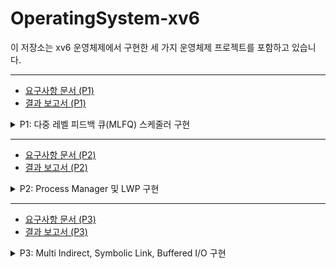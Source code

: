 # OperatingSystem-xv6

이 저장소는 xv6 운영체제에서 구현한 세 가지 운영체제 프로젝트를 포함하고 있습니다.

---
- [요구사항 문서 (P1)](./docs/ELE3021_project01.pdf)
- [결과 보고서 (P1)](./docs/ELE3021_project01_12999_2019082279.pdf)
<details>
<summary>P1: 다중 레벨 피드백 큐(MLFQ) 스케줄러 구현</summary>

### 개요
이 프로젝트는 xv6 운영체제에서 다중 레벨 피드백 큐(MLFQ) 스케줄러를 구현합니다. MLFQ는 세 개의 큐 레벨로 구성됩니다:
- L0 및 L1: 라운드 로빈(Round Robin) 스케줄링
- L2: 우선순위 기반 스케줄링, 동일 우선순위의 경우 선입선출(FCFS) 방식 사용

### 구현 세부사항

#### 큐 구조
- **L0 & L1**: 효율적인 라운드 로빈 스케줄링을 위해 원형 큐(circular queue)로 구현
- **L2**: 우선순위 스케줄링을 위해 최소 힙(min-heap) 기반 우선순위 큐로 구현

#### 글로벌 틱 시스템
- xv6의 내장 틱 대신 사용자 정의 글로벌 틱 카운터(`gTicks`) 구현
- 프로세스의 실행 시간(runtime)은 타이머 인터럽트 동안 실제로 CPU에서 실행될 때 증가
- 100 글로벌 틱마다 우선순위 부스팅(priority boosting) 발생

#### 큐 간 프로세스 이동
- 프로세스는 L0에서 시작
- L0에서 전체 타임 퀀텀(4 틱)을 사용하면 L1으로 이동
- L1에서 전체 타임 퀀텀을 사용하면 L2로 이동
- L2의 프로세스는 시간이 지남에 따라 우선순위가 감소
- 우선순위 부스팅은 모든 프로세스를 L0로 되돌림

#### 스케줄러 잠금/해제
- `schedulerLock(int password)`: 프로세스를 유일하게 스케줄링되도록 잠금
- `schedulerUnlock(int password)`: 이전에 잠긴 프로세스를 해제
- 보안을 위해 학번을 비밀번호로 사용
- 잘못된 사용에 대한 다양한 오류 처리

### 구현된 시스템 콜
1. `schedulerLock(int password)`
2. `schedulerUnlock(int password)`
3. `setPriority(int priority)`
4. `getLevel(void)`
5. `yield(void)`

### 주요 데이터 구조
```c
// 라운드 로빈용 원형 큐 (L0, L1)
typedef struct _Queue {
    int front;
    int rear;
    struct proc *p[QUEUE_MAX_SIZE];
} Queue;

// 최소 힙을 사용한 우선순위 큐 (L2)
typedef struct _pQueue {
    int count;
    struct proc *p[QUEUE_MAX_SIZE];
} pQueue;

// MLFQ 구조체
typedef struct _MLFQ {
    uint gTicks;
    Queue *L0;
    Queue *L1;
    pQueue *L2;
} Mlfq;
```

### 테스트
구현은 다음을 사용하여 테스트되었습니다:
- `mlfq_test.c`: 기본 MLFQ 기능 테스트
- `a_test.c`: 스케줄러 잠금/해제에 대한 엣지 케이스를 포함한 특정 스케줄러 동작 테스트

## Troubleshooting

### 문제 1: 프로세스가 예상보다 오래 대기하는 문제
**원인**: 프로세스가 L2 큐에서 너무 오래 대기하는 경우가 있음. L2 큐는 우선순위가 낮은 프로세스를 처리하지만, 우선순위가 낮다고 해서 항상 짧은 시간 내에 실행되지는 않음. 특히, L2에서의 우선순위 부스팅이 제대로 작동하지 않거나, 우선순위 감소가 너무 빨리 일어나는 경우 문제가 발생할 수 있음.

**해결법**:
- 우선순위 부스팅 기능이 제대로 작동하는지 확인하고, 100틱마다 프로세스가 L0로 돌아가도록 설정했는지 점검.
- L2 큐에서 프로세스가 너무 오랫동안 대기하지 않도록, 우선순위 감소 속도를 조절하거나 추가적인 타임아웃을 설정.

### 문제 2: 시스템이 예상보다 느리게 작동하는 문제
**원인**: MLFQ 스케줄러에서 큐 간 이동 및 우선순위 변경 로직이 비효율적으로 작동하거나, 글로벌 틱 카운터 업데이트가 너무 자주 일어나면서 시스템 성능에 영향을 미칠 수 있음.

**해결법**:
- `gTicks` 카운터가 지나치게 자주 업데이트되지 않도록 설정하여 시스템 부하를 줄임.
- 프로세스 이동 및 우선순위 변경이 너무 복잡하게 구현되어 있다면, 큐 간 프로세스 이동을 더 간단하고 효율적인 방식으로 리팩토링.

### 문제 3: 잘못된 스케줄러 잠금/해제 동작
**원인**: `schedulerLock` 및 `schedulerUnlock` 함수에서 비밀번호가 정확하지 않거나, 잠금/해제 과정에서 동기화 문제가 발생할 수 있음.

**해결법**:
- `schedulerLock` 및 `schedulerUnlock`에 대한 오류 처리 로직을 강화하고, 비밀번호가 정확히 입력되었는지 확인.
- 잠금/해제 과정에서 발생할 수 있는 경쟁 조건을 방지하기 위해 `schedulerLock`과 `schedulerUnlock` 함수의 동작을 더 명확하게 정의하고, 동기화 문제를 해결.

### 문제 4: 프로세스가 예기치 않게 종료되는 문제
**원인**: 프로세스가 L0에서 L1, L2로 이동하면서 예기치 않게 종료될 수 있음. 특히, 프로세스가 종료되지 않았는데도 `exit` 시스템 콜이 호출될 경우 문제가 발생할 수 있음.

**해결법**:
- 프로세스가 큐 간에 이동할 때마다 해당 프로세스의 상태를 명확하게 확인하고, `exit` 시스템 콜이 호출되는 조건을 엄격히 정의.
- 프로세스 상태가 예기치 않게 변경되지 않도록 스케줄러 동작을 점검하고, `schedulerLock`과 `schedulerUnlock`이 올바르게 적용되었는지 확인.

</details>

---
- [요구사항 문서 (P2)](./docs/ELE3021_Project02.pdf)
- [결과 보고서 (P2)](./docs/ELE3021_project02_12999_20190802279.pdf)
<details>
<summary>P2: Process Manager 및 LWP 구현</summary>

### 개요
이 프로젝트는 xv6 운영체제에서 프로세스 관리 기능을 확장하고, 확장된 스택 페이지를 지원하는 exec2 시스템 콜과 프로세스 메모리 한도를 설정하는 기능을 구현합니다. 또한 Light-weight Process(LWP)를 통해 스레드 기능을 지원합니다.

### 구현 세부사항

#### Process Manager
- 사용자 입력을 받아 프로세스와 관련된 명령어를 처리하는 인터페이스 제공
- 프로세스 종료, 메모리 제한 설정, 프로세스 실행 등을 제어
- 명령어 분석 및 해당 작업 수행, 예외 처리

#### Exec2 시스템 콜
- 기존 `exec` 시스템 콜을 개선하여 더 많은 스택 페이지 할당 지원
- 사용자가 원하는 만큼의 스택 페이지를 할당할 수 있도록 수정

#### Set Memory Limit
- 프로세스가 사용할 수 있는 메모리의 최대 한도 설정
- `sbrk` 시스템 콜을 통해 프로세스가 메모리를 초과 할당하지 않도록 제한
- `growproc` 함수에서 메모리 할당 시 설정된 한도 체크

#### Light-weight Process (LWP)
- 여러 스레드가 동일한 페이지 테이블을 공유하는 프로세스와 유사한 실행 단위
- 메인 프로세스와 페이지 테이블 공유, 새 스레드는 프로세스와 유사하게 생성
- `fork`와 `exec` 과정에서 스레드를 프로세스로 변환하고 메모리 공유

### 구현된 시스템 콜
1. `pmanager`: 프로세스 매니저 인터페이스 실행
2. `exec2`: 새로운 프로세스 실행 (확장된 스택 페이지 지원)
3. `setmemorylimit`: 특정 프로세스에 메모리 한도 설정
4. `createThread`: LWP 생성
5. `joinThread`: LWP 종료 대기

### 주요 데이터 구조
```c
// Process Manager 관련 구조체
typedef struct _ProcManager {
    char *command;  // 명령어
    int status;     // 명령어 실행 상태
    // 기타 필요한 데이터들
} ProcManager;

// Exec2 관련 구조체
typedef struct _Exec2 {
    char *stack_pages;  // 스택 페이지들
    int num_pages;      // 할당된 스택 페이지 수
} Exec2;

// LWP 관련 구조체
typedef struct _LWP {
    struct proc *main_proc;   // 메인 프로세스
    struct proc *thread_proc; // 스레드 프로세스
    uint pgdir;               // 페이지 디렉토리
} LWP;
```

### 테스트
구현은 다음을 사용하여 테스트되었습니다:
- `pmanager_test.c`: 프로세스 매니저 명령어 처리 테스트
- `exec2_test.c`: `exec2`의 정상 작동 여부 확인
- `lwp_test.c`: Light-weight Process 생성 및 종료 기능 테스트

## Troubleshooting

### 문제 1: 스레드 생성 및 관리 방식의 혼동
**원인**: 스레드를 프로세스로 취급하기 위해 `proc` 구조체를 그대로 활용하는 설계에서, 스레드와 프로세스 간의 구분이 모호해져 관리가 어려운 상황이 발생할 수 있음. 또한, 스레드를 위한 멤버 변수를 `proc` 구조체에 추가하는 방식이 나중에 성능 저하를 초래할 가능성도 있음.

**해결법**:
- 스레드와 프로세스를 구분할 수 있도록 `proc` 구조체에 `thread` 배열을 추가하여 여러 스레드를 관리할 수 있도록 설계.
- `proc` 구조체 내에서 스레드를 구분할 수 있는 명확한 방법을 추가하여 각 스레드가 독립적인 실행 단위로 관리될 수 있도록 함.
- 성능을 고려하여 스레드와 프로세스 관리 방식을 적절히 타협.

### 문제 2: 스레드 스택 페이지 할당 및 해제 관련 오류
**원인**: 스레드의 스택 페이지 할당 및 해제 과정에서 문제가 발생, 특히 `fork` 시스템 콜에서 `copyuvm`을 사용하여 스택을 복사할 때 할당된 메모리 영역의 해제 문제가 발생. 스택 페이지가 제대로 할당되지 않거나 할당된 페이지가 올바르게 해제되지 않아 메모리 관리에 문제가 발생할 수 있음.

**해결법**:
- `sz` 값으로 스택 크기를 관리하며, 할당된 스택 페이지를 별도의 배열에 저장하여 해제 시 문제를 해결.
- `proc` 구조체에 `spare` 배열을 추가하여 해제된 메모리 주소를 추적하고, `thread_join`에서 이를 적절히 처리하도록 수정.
- `vm.c`에 정의된 메모리 할당 및 복사 해제 함수들을 추가하여 스택 할당과 해제가 문제 없이 이루어지도록 함.

### 문제 3: 스레드와 프로세스 메모리 공유 문제
**원인**: 스레드가 메인 프로세스와 페이지 테이블을 공유하므로, `fork` 및 `exec` 과정에서 메모리 주소 공간이 제대로 분리되지 않아 스레드 간 충돌이 발생할 수 있음.

**해결법**:
- `fork`와 `exec` 시스템 콜에서 스레드가 메인 프로세스와 적절히 메모리를 공유하면서 독립적으로 실행될 수 있도록 설계 변경.
- 스레드가 독립적인 메모리 공간을 가질 수 있도록 적절히 `page directory`를 설정하고, 공유되는 부분과 독립적인 부분을 명확히 구분.

</details>

---
- [요구사항 문서 (P3)](./docs/ELE3021_Project03.pdf)
- [결과 보고서 (P3)](./docs/ELE3021_project03_12999_2019082279.pdf)
<details>
<summary>P3: Multi Indirect, Symbolic Link, Buffered I/O 구현</summary>

### 개요
이 프로젝트는 xv6 운영체제의 파일 시스템을 확장하여, 더 큰 파일을 저장할 수 있는 Multi Indirect 주소 방식을 구현하고, Symbolic Link 기능을 추가하며, 성능 향상을 위한 Sync 기능을 구현합니다.

### 구현 세부사항

#### Multi Indirect
- 기존 Xv6의 Direct와 Single indirect 방식을 확장하여 Double Indirect와 Triple Indirect 주소 공간 추가
- 더 많은 데이터를 한 파일에 저장할 수 있도록 개선
- `bmap` 함수를 수정하여 Multi Indirect 주소 처리 방식 구현

#### Symbolic Link
- Hard Link 외에 Symbolic Link 기능 지원
- `sys_link`와 유사한 방식으로 Symbolic Link 생성
- `create`, `readi`, `writei` 등을 활용하여 링크 처리
- 링크 삭제 시 `namei`를 통해 경로 정상 처리

#### Sync
- 버퍼된 I/O 방식을 적용하여 성능 향상
- `sync` 함수 호출 시에만 flush를 수행하도록 변경
- log commit 상태 체크 및 필요 시 commit 수행

### 구현된 시스템 콜
1. `symLink`: Symbolic Link 생성
2. `sync`: 버퍼된 I/O 동기화

### 주요 데이터 구조 및 매크로
```c
#define FSSIZE       2100000  // 파일 시스템 크기 (블록 단위)
#define NDIRECT (12-2)  // d_indir, t_indir 공간
#define D_NINDIRECT_ADRS  11
#define T_NINDIRECT_ADRS 12
#define NINDIRECT (BSIZE / sizeof(uint))  // 일반 indirect
#define D_NINDIRECT ((NINDIRECT) * (NINDIRECT))  // double indirect
#define T_NINDIRECT ((D_NINDIRECT) * (NINDIRECT))  // triple indirect
#define MAXFILE ((NDIRECT) + (NINDIRECT) + (D_NINDIRECT) + (T_NINDIRECT))  // 최대 파일 크기

// 수정된 inode 구조체
struct inode {
    // ...
    uint addrs[NDIRECT+1+2];   // 데이터 블록 주소 / multi indirect용
};
```

### 테스트
구현은 다음을 사용하여 테스트되었습니다:
- `stressfs`: 파일 시스템 스트레스 테스트
- `ls` 명령어: 파일 목록 정상 출력 확인
- Symbolic Link와 Multi Indirect 기능 테스트를 위한 특수 테스트 케이스

## Troubleshooting

### 문제 1: Multi-indirect block 처리에서의 혼동
**원인**: `bmap` 함수에서 block number를 구할 때, multi-indirect block을 처리하는 부분에서 혼동이 생겨서 제대로 block 번호를 계산하지 못했음. 이로 인해 많은 시간이 걸림.

**해결법**: 
- `bmap`에서 multi-indirect block을 처리할 때, block 번호 계산 과정에 신경을 더 썼어야 했고, block을 다루는 방식을 더 명확히 이해하고 처리했어야 했음.
- 코드를 단계별로 다시 점검하며 정확하게 계산되는지 확인하고, 중간 결과를 체크해보며 디버깅을 진행.

### 문제 2: `itrunc` 함수에서의 삼중 루프 복잡성
**원인**: `itrunc` 함수에서 삼중 루프를 작성하면서 block을 read하고 free하는 과정에서 여러 변수를 다루다 보니 혼동이 생겨 시간이 지체됐음.

**해결법**:
- 여러 변수를 한 번에 다루는 대신, 필요한 부분을 더 나누어 구조를 단순화하고, block을 처리하는 과정에서 어떤 단계에서 문제가 발생하는지 세부적으로 확인했어야 했음.
- 메모리 할당과 해제 과정에서 변수나 block 상태를 정확히 추적하며 진행했어야 함.

### 문제 3: Symbolic Link 구현 어려움
**원인**: 처음에는 `link` 함수와 `dirlink`의 내용을 가져와 수정해서 하려고 했는데, 이 방식이 복잡하고 헷갈려서 구현이 힘들었음.

**해결법**:
- `OS 15 이론 pdf`에서 `copy = create + read + write`를 보고, `create` 함수를 사용해볼 수 있을 것 같아서 `create`를 활용하여 구현을 했음.
- 그 후에 symbolic link의 구현을 좀 더 명확히 이해하고, 필요한 부분만 수정하여 완성할 수 있었음.

</details>
